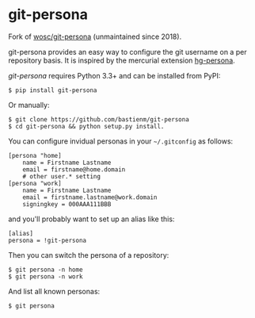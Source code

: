 git-persona
===========

Fork of [wosc/git-persona](https://github.com/wosc/git-persona) (unmaintained since 2018).

git-persona provides an easy way to configure the git username on a per
repository basis. It is inspired by the mercurial extension
[hg-persona](https://bitbucket.org/0branch/hg-persona).

*git-persona* requires Python 3.3+ and can be installed from PyPI:

    $ pip install git-persona

Or manually:

    $ git clone https://github.com/bastienm/git-persona
    $ cd git-persona && python setup.py install.

You can configure invidual personas in your `~/.gitconfig` as follows:

    [persona "home]
        name = Firstname Lastname
        email = firstname@home.domain
        # other user.* setting
    [persona "work]  
        name = Firstname Lastname
        email = firstname.lastname@work.domain
        signingkey = 000AAA111BBB

and you'll probably want to set up an alias like this:

    [alias]
    persona = !git-persona

Then you can switch the persona of a repository:

    $ git persona -n home
    $ git persona -n work

And list all known personas:

    $ git persona
